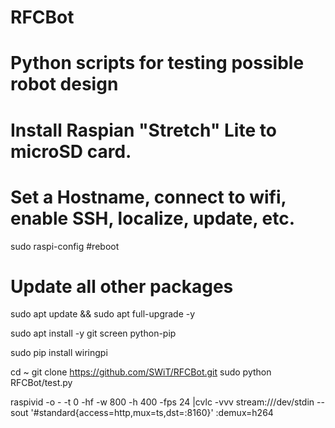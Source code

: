 # RFCBot
# Python scripts for testing possible robot design

# Install Raspian "Stretch" Lite to microSD card.
# Set a Hostname, connect to wifi, enable SSH, localize, update, etc.
sudo raspi-config
#reboot

# Update all other packages
sudo apt update && sudo apt full-upgrade -y


sudo apt install -y git screen python-pip

sudo pip install wiringpi



cd ~
git clone https://github.com/SWiT/RFCBot.git
sudo python RFCBot/test.py

raspivid -o - -t 0 -hf -w 800 -h 400 -fps 24 |cvlc -vvv stream:///dev/stdin --sout '#standard{access=http,mux=ts,dst=:8160}' :demux=h264